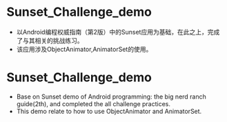 # Sunset_Challenge_demo
* 以Android编程权威指南（第2版）中的Sunset应用为基础，在此之上，完成了与其相关的挑战练习。
* 该应用涉及ObjectAnimator,AnimatorSet的使用。
# Sunset_Challenge_demo
* Base on Sunset demo of Android programming: the big nerd ranch guide(2th), and completed the all challenge practices.
* This demo relate to how to use ObjectAnimator and AnimatorSet.